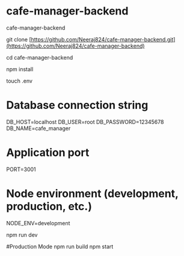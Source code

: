 # cafe-manager-backend
cafe-manager-backend

git clone [https://github.com/Neeraj824/cafe-manager-backend.git](https://github.com/Neeraj824/cafe-manager-backend)

cd cafe-manager-backend

npm install


touch .env

# Database connection string
DB_HOST=localhost
DB_USER=root
DB_PASSWORD=12345678
DB_NAME=cafe_manager

# Application port
PORT=3001

# Node environment (development, production, etc.)
NODE_ENV=development

npm run dev

#Production Mode
npm run build
npm start
